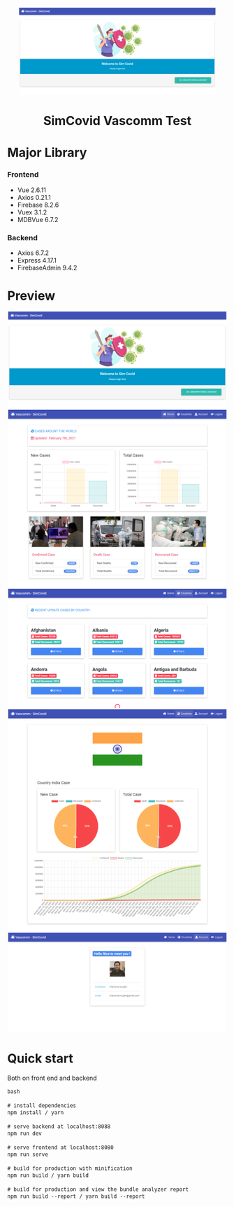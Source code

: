 
<p align="center">
  <a href="#">
    <img height="200" src="https://raw.githubusercontent.com/forderation/vascomm-simcovid/master/preview/login.png">
  </a>
</p>

<h1 align="center">SimCovid Vascomm Test</h1>

# Major Library

### Frontend
- Vue 2.6.11
- Axios 0.21.1
- Firebase 8.2.6
- Vuex 3.1.2
- MDBVue 6.7.2

### Backend
- Axios 6.7.2
- Express 4.17.1
- FirebaseAdmin 9.4.2

# Preview
<p align="center">
  <img width="500" src="https://raw.githubusercontent.com/forderation/vascomm-simcovid/master/preview/login.png">
  <img width="500" src="https://raw.githubusercontent.com/forderation/vascomm-simcovid/master/preview/dashboard.png">
  <img width="500" src="https://raw.githubusercontent.com/forderation/vascomm-simcovid/master/preview/countries.png">
  <img width="500" src="https://raw.githubusercontent.com/forderation/vascomm-simcovid/master/preview/country-detail.png">
  <img width="500" src="https://raw.githubusercontent.com/forderation/vascomm-simcovid/master/preview/account.png">
</p>

# Quick start
Both on front end and backend

``` 
bash

# install dependencies
npm install / yarn

# serve backend at localhost:8088
npm run dev 

# serve frontend at localhost:8080
npm run serve 

# build for production with minification
npm run build / yarn build

# build for production and view the bundle analyzer report
npm run build --report / yarn build --report
```